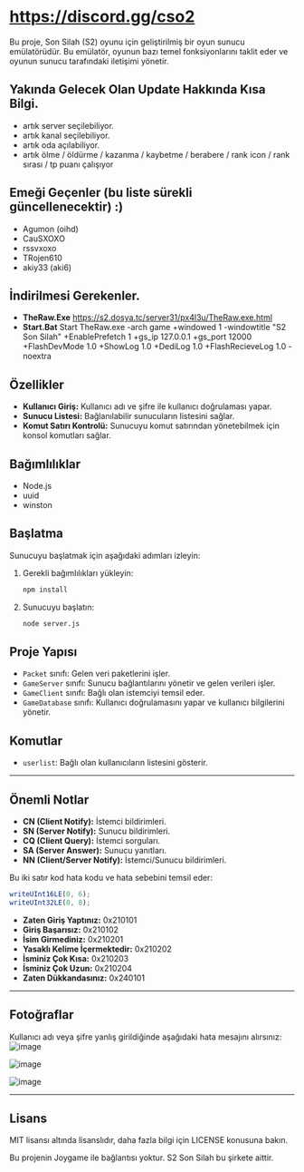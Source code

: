 # https://discord.gg/cso2

Bu proje, Son Silah (S2) oyunu için geliştirilmiş bir oyun sunucu emülatörüdür. Bu emülatör, oyunun bazı temel fonksiyonlarını taklit eder ve oyunun sunucu tarafındaki iletişimi yönetir.

## Yakında Gelecek Olan Update Hakkında Kısa Bilgi.
- artık server seçilebiliyor.
- artık kanal seçilebiliyor.
- artık oda açılabiliyor.
- artık ölme / öldürme / kazanma / kaybetme / berabere / rank icon / rank sırası / tp puanı çalışıyor

## Emeği Geçenler (bu liste sürekli güncellenecektir) :)

- Agumon (oihd)
- CauSXOXO
- rssvxoxo
- TRojen610
- akiy33 (aki6)

## İndirilmesi Gerekenler.
- **TheRaw.Exe** https://s2.dosya.tc/server31/px4l3u/TheRaw.exe.html
- **Start.Bat** Start TheRaw.exe -arch game +windowed 1 -windowtitle "S2 Son Silah" +EnablePrefetch 1  +gs_ip 127.0.0.1 +gs_port 12000 +FlashDevMode 1.0 +ShowLog 1.0 +DediLog 1.0 +FlashRecieveLog 1.0 -noextra

## Özellikler

- **Kullanıcı Giriş:** Kullanıcı adı ve şifre ile kullanıcı doğrulaması yapar.
- **Sunucu Listesi:** Bağlanılabilir sunucuların listesini sağlar.
- **Komut Satırı Kontrolü:** Sunucuyu komut satırından yönetebilmek için konsol komutları sağlar.

## Bağımlılıklar

- Node.js
- uuid
- winston

## Başlatma

Sunucuyu başlatmak için aşağıdaki adımları izleyin:

1. Gerekli bağımlılıkları yükleyin:
    ```bash
    npm install
    ```

2. Sunucuyu başlatın:
    ```bash
    node server.js
    ```

## Proje Yapısı

- `Packet` sınıfı: Gelen veri paketlerini işler.
- `GameServer` sınıfı: Sunucu bağlantılarını yönetir ve gelen verileri işler.
- `GameClient` sınıfı: Bağlı olan istemciyi temsil eder.
- `GameDatabase` sınıfı: Kullanıcı doğrulamasını yapar ve kullanıcı bilgilerini yönetir.

## Komutlar

- `userlist`: Bağlı olan kullanıcıların listesini gösterir.

---

## Önemli Notlar

- **CN (Client Notify):** İstemci bildirimleri.
- **SN (Server Notify):** Sunucu bildirimleri.
- **CQ (Client Query):** İstemci sorguları.
- **SA (Server Answer):** Sunucu yanıtları.
- **NN (Client/Server Notify):** İstemci/Sunucu bildirimleri.

Bu iki satır kod hata kodu ve hata sebebini temsil eder:
```js
writeUInt16LE(0, 6);
writeUInt32LE(0, 8);
```
- **Zaten Giriş Yaptınız:** 0x210101
- **Giriş Başarısız:** 0x210102
- **İsim Girmediniz:** 0x210201
- **Yasaklı Kelime İçermektedir:** 0x210202
- **İsminiz Çok Kısa:** 0x210203
- **İsminiz Çok Uzun:** 0x210204
- **Zaten Dükkandasınız:** 0x240101
---

## Fotoğraflar
Kullanıcı adı veya şifre yanlış girildiğinde aşağıdaki hata mesajını alırsınız:
![image](https://github.com/user-attachments/assets/6a7d0399-903a-4a46-a351-87d4134ddadc)

![image](https://github.com/user-attachments/assets/e4b7d274-dc3c-429a-a6b3-06b3df667ef2)

![image](https://github.com/user-attachments/assets/6a4e9f86-e6bc-4f94-af8b-42c90f6eed13)


---
## Lisans

MIT lisansı altında lisanslıdır, daha fazla bilgi için LICENSE konusuna bakın.

Bu projenin Joygame ile bağlantısı yoktur. S2 Son Silah bu şirkete aittir.
